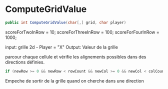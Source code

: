 # ComputeGridValue

```csharp
public int ComputeGridValue(char[,] grid, char player)
```

scoreForTwoInRow = 10;
scoreForThreeInRow = 100;
scoreForFourInRow = 1000;

input: grille 2d - Player = "X" 
Output: Valeur de la grille 

parcour chaque cellule et vérifie les alignements possibles dans des directions définies.

```csharp
if (newRow >= 0 && newRow < rowCount && newCol >= 0 && newCol < colCount)
```
Empeche de sortir de la grille quand on cherche dans une direction